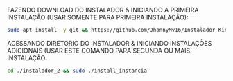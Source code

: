 FAZENDO DOWNLOAD DO INSTALADOR & INICIANDO A PRIMEIRA INSTALAÇÃO (USAR SOMENTE PARA PRIMEIRA INSTALAÇÃO):

```bash
sudo apt install -y git && https://github.com/JhonnyMv16/Instalador_King-TicketV1.git && sudo chmod -R 777 instalador_2 && cd instalador_2 && sudo ./install_primaria
```

ACESSANDO DIRETORIO DO INSTALADOR & INICIANDO INSTALAÇÕES ADICIONAIS (USAR ESTE COMANDO PARA SEGUNDA OU MAIS INSTALAÇÃO:
```bash
cd ./instalador_2 && sudo ./install_instancia
```

